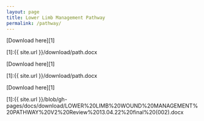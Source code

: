 ```yaml
---
layout: page
title: Lower Limb Management Pathway
permalink: /pathway/
---
```



[Download  here][1]

[1]:{{ site.url }}/download/path.docx

[Download  here][1]

[1]:{{ site.url }}/download/path.docx


[Download here][1]

[1]:{{ site.url }}/blob/gh-pages/docs/download/LOWER%20LIMB%20WOUND%20MANAGEMENT%20PATHWAY%20V2%20Review%2013.04.22%20final%20(002).docx
